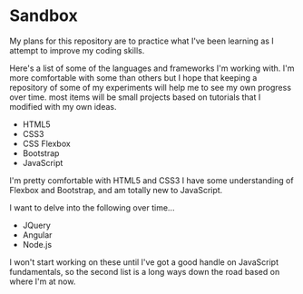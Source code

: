 # Sandbox

My plans for this repository are to practice what I've been learning as I attempt to improve my coding skills.

Here's a list of some of the languages and frameworks I'm working with.  I'm more comfortable with some than others but I hope that keeping a repository of some of my experiments will help me to see my own progress over time.  most items will be small projects based on tutorials that I modified with my own ideas.

- HTML5
- CSS3
- CSS Flexbox
- Bootstrap
- JavaScript

I'm pretty comfortable with HTML5 and CSS3 I have some understanding of Flexbox and Bootstrap, and am totally new to JavaScript.

I want to delve into the following over time...

- JQuery
- Angular
- Node.js

I won't start working on these until I've got a good handle on JavaScript fundamentals, so the second list is a long ways down the road based on where I'm at now.
